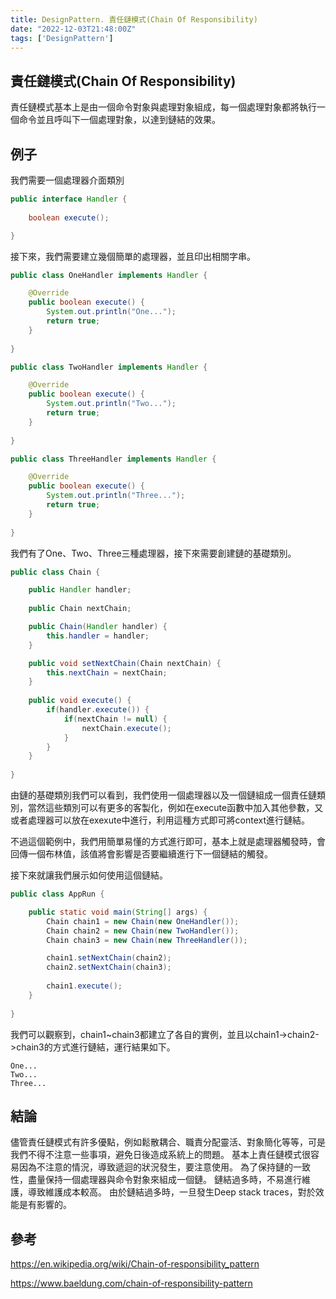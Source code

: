 ```yaml
---
title: DesignPattern. 責任鏈模式(Chain Of Responsibility)
date: "2022-12-03T21:48:00Z"
tags: ['DesignPattern']
---
```


## 責任鏈模式(Chain Of Responsibility)
責任鏈模式基本上是由一個命令對象與處理對象組成，每一個處理對象都將執行一個命令並且呼叫下一個處理對象，以達到鏈結的效果。

## 例子
我們需要一個處理器介面類別

```java
public interface Handler {
	
	boolean execute();

}
```

接下來，我們需要建立幾個簡單的處理器，並且印出相關字串。

```java
public class OneHandler implements Handler {

	@Override
	public boolean execute() {
		System.out.println("One...");
		return true;
	}
	
}

public class TwoHandler implements Handler {

	@Override
	public boolean execute() {
		System.out.println("Two...");
		return true;
	}
	
}

public class ThreeHandler implements Handler {

	@Override
	public boolean execute() {
		System.out.println("Three...");
		return true;
	}
	
}
```

我們有了One、Two、Three三種處理器，接下來需要創建鏈的基礎類別。

```java
public class Chain {

	public Handler handler;
	
	public Chain nextChain;

	public Chain(Handler handler) {
		this.handler = handler;
	}

	public void setNextChain(Chain nextChain) {
		this.nextChain = nextChain;
	}
	
	public void execute() {
		if(handler.execute()) {
			if(nextChain != null) {
				nextChain.execute();
			}
		}
	}
	
}
```

由鏈的基礎類別我們可以看到，我們使用一個處理器以及一個鏈組成一個責任鏈類別，當然這些類別可以有更多的客製化，例如在execute函數中加入其他參數，又或者處理器可以放在exexute中進行，利用這種方式即可將context進行鏈結。

不過這個範例中，我們用簡單易懂的方式進行即可，基本上就是處理器觸發時，會回傳一個布林值，該值將會影響是否要繼續進行下一個鏈結的觸發。

接下來就讓我們展示如何使用這個鏈結。

```java
public class AppRun {

	public static void main(String[] args) {
		Chain chain1 = new Chain(new OneHandler());		
		Chain chain2 = new Chain(new TwoHandler());
		Chain chain3 = new Chain(new ThreeHandler());

		chain1.setNextChain(chain2);
		chain2.setNextChain(chain3);
		
		chain1.execute();
	}
	
}
```

我們可以觀察到，chain1~chain3都建立了各自的實例，並且以chain1->chain2->chain3的方式進行鏈結，運行結果如下。

```console
One...
Two...
Three...
```

## 結論
儘管責任鏈模式有許多優點，例如鬆散耦合、職責分配靈活、對象簡化等等，可是我們不得不注意一些事項，避免日後造成系統上的問題。
基本上責任鏈模式很容易因為不注意的情況，導致遞迴的狀況發生，要注意使用。
為了保持鏈的一致性，盡量保持一個處理器與命令對象來組成一個鏈。
鏈結過多時，不易進行維護，導致維護成本較高。
由於鏈結過多時，一旦發生Deep stack traces，對於效能是有影響的。

## 參考
https://en.wikipedia.org/wiki/Chain-of-responsibility_pattern

https://www.baeldung.com/chain-of-responsibility-pattern